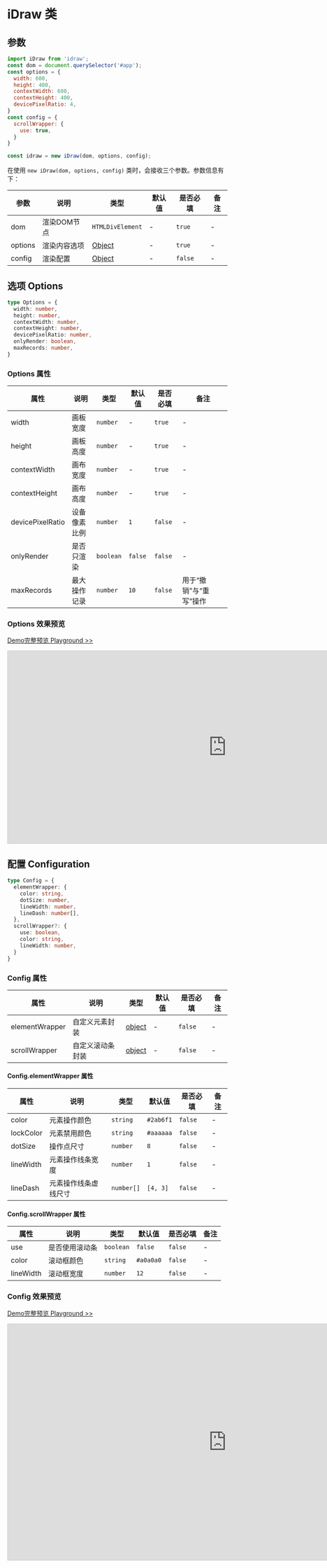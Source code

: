 # iDraw 类

## 参数

```js
import iDraw from 'idraw';
const dom = document.querySelector('#app');
const options = {
  width: 600,
  height: 400,
  contextWidth: 600,
  contextHeight: 400,
  devicePixelRatio: 4,
}
const config = {
  scrollWrapper: {
    use: true,
  }
}

const idraw = new iDraw(dom, options, config);
```

在使用 `new iDraw(dom, options, config)` 类时，会接收三个参数。参数信息有下：

|参数|说明|类型|默认值|是否必填|备注|
|--|--|--|--|--|--|
|dom| 渲染DOM节点 |`HTMLDivElement`| - |`true`| - |
|options| 渲染内容选项 |[Object](#选项-options)| - |`true`| - |
|config| 渲染配置 |[Object](#配置-configuration)| - |`false`| - |


## 选项 Options

```ts
type Options = {
  width: number,
  height: number,
  contextWidth: number,
  contextHeight: number,
  devicePixelRatio: number,
  onlyRender: boolean,
  maxRecords: number,
}
```

### Options 属性

|属性|说明|类型|默认值|是否必填|备注|
|--|--|--|--|--|--|
| width | 画板宽度 |`number`| - |`true`| - |
| height | 画板高度 |`number`| - |`true`| - |
| contextWidth | 画布宽度 |`number`| - |`true`| - |
| contextHeight | 画布高度 |`number`| - |`true`| - |
| devicePixelRatio | 设备像素比例 |`number`| `1` |`false`| - |
| onlyRender | 是否只渲染 | `boolean` | `false` |`false`| - |
| maxRecords | 最大操作记录 | `number` | `10` |`false`|用于“撤销”与“重写”操作|


### Options 效果预览

[Demo完整预览 Playground >>](https://idraw.js.org/playground/?demo=options)

<iframe 
    src="https://idraw.js.org/playground/?demo=options&header=false&sider=false&default-editor-split=37" 
    width="1000" height="440" frameborder="no" border="0"
    style="border: 1px solid #cecece; margin: 0px auto;"
  ></iframe>


## 配置 Configuration

```ts
type Config = {
  elementWrapper: {
    color: string,
    dotSize: number,
    lineWidth: number,
    lineDash: number[],
  },
  scrollWrapper?: {
    use: boolean,
    color: string,
    lineWidth: number,
  }
}
```

### Config 属性

|属性|说明|类型|默认值|是否必填|备注|
|--|--|--|--|--|--|
| elementWrapper | 自定义元素封装 |[object](#config-elementwrapper-属性)| - |`false`| - |
| scrollWrapper | 自定义滚动条封装 |[object](#config-scrollwrapper-属性)| - |`false`| - |

#### Config.elementWrapper 属性

|属性|说明|类型|默认值|是否必填|备注|
|--|--|--|--|--|--|
| color | 元素操作颜色 |`string`| `#2ab6f1` | `false` | - |
| lockColor | 元素禁用颜色 |`string`| `#aaaaaa` | `false` | - |
| dotSize | 操作点尺寸 |`number`| `8` | `false` | - |
| lineWidth | 元素操作线条宽度 |`number`| `1` | `false` | - |
| lineDash | 元素操作线条虚线尺寸 |`number[]`| `[4, 3]` | `false` | - |

#### Config.scrollWrapper 属性

|属性|说明|类型|默认值|是否必填|备注|
|--|--|--|--|--|--|
| use | 是否使用滚动条 |`boolean`| `false` | `false` | - |
| color | 滚动框颜色 |`string`| `#a0a0a0` | `false` | - |
| lineWidth | 滚动框宽度 |`number`| `12` | `false` | - |

### Config 效果预览

[Demo完整预览 Playground >>](https://idraw.js.org/playground/?demo=config)

<iframe 
    src="https://idraw.js.org/playground/?demo=config&header=false&sider=false&default-editor-split=37" 
    width="1000" height="540" frameborder="no" border="0"
    style="border: 1px solid #cecece; margin: 0px auto;"
  ></iframe>